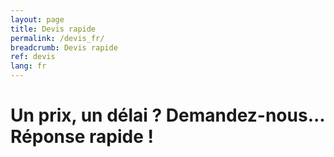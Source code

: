 ```yaml
---
layout: page
title: Devis rapide
permalink: /devis_fr/
breadcrumb: Devis rapide
ref: devis
lang: fr
---
```


# Un prix, un délai ? Demandez-nous... Réponse rapide !
